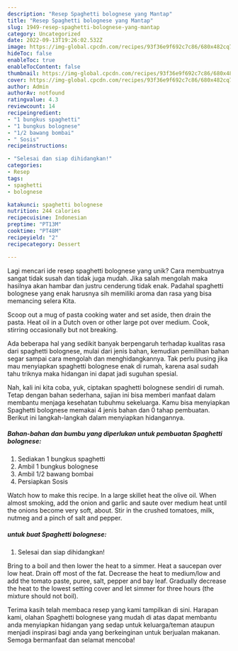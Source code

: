 ```yaml
---
description: "Resep Spaghetti bolognese yang Mantap"
title: "Resep Spaghetti bolognese yang Mantap"
slug: 1949-resep-spaghetti-bolognese-yang-mantap
category: Uncategorized
date: 2022-09-13T19:26:02.532Z
image: https://img-global.cpcdn.com/recipes/93f36e9f692c7c86/680x482cq70/spaghetti-bolognese-foto-resep-utama.jpg
hideToc: false
enableToc: true
enableTocContent: false
thumbnail: https://img-global.cpcdn.com/recipes/93f36e9f692c7c86/680x482cq70/spaghetti-bolognese-foto-resep-utama.jpg
cover: https://img-global.cpcdn.com/recipes/93f36e9f692c7c86/680x482cq70/spaghetti-bolognese-foto-resep-utama.jpg
author: Admin
authorAv: notfound
ratingvalue: 4.3
reviewcount: 14
recipeingredient:
- "1 bungkus spaghetti"
- "1 bungkus bolognese"
- "1/2 bawang bombai"
- " Sosis"
recipeinstructions:

- "Selesai dan siap dihidangkan!"
categories:
- Resep
tags:
- spaghetti
- bolognese

katakunci: spaghetti bolognese 
nutrition: 244 calories
recipecuisine: Indonesian
preptime: "PT13M"
cooktime: "PT48M"
recipeyield: "2"
recipecategory: Dessert

---
```





Lagi mencari ide resep spaghetti bolognese yang unik? Cara membuatnya sangat tidak susah dan tidak juga mudah. Jika salah mengolah maka hasilnya akan hambar dan justru cenderung tidak enak. Padahal spaghetti bolognese yang enak harusnya sih memiliki aroma dan rasa yang bisa memancing selera Kita.





Scoop out a mug of pasta cooking water and set aside, then drain the pasta. Heat oil in a Dutch oven or other large pot over medium. Cook, stirring occasionally but not breaking.

Ada beberapa hal yang sedikit banyak berpengaruh terhadap kualitas rasa dari spaghetti bolognese, mulai dari jenis bahan, kemudian pemilihan bahan segar sampai cara mengolah dan menghidangkannya. Tak perlu pusing jika mau menyiapkan spaghetti bolognese enak di rumah, karena asal sudah tahu triknya maka hidangan ini dapat jadi suguhan spesial.






Nah, kali ini kita coba, yuk, ciptakan spaghetti bolognese sendiri di rumah. Tetap dengan bahan sederhana, sajian ini bisa memberi manfaat dalam membantu menjaga kesehatan tubuhmu sekeluarga. Kamu bisa menyiapkan Spaghetti bolognese memakai 4 jenis bahan dan 0 tahap pembuatan. Berikut ini langkah-langkah dalam menyiapkan hidangannya.

<!--inarticleads1-->

##### Bahan-bahan dan bumbu yang diperlukan untuk pembuatan Spaghetti bolognese:

1. Sediakan 1 bungkus spaghetti
1. Ambil 1 bungkus bolognese
1. Ambil 1/2 bawang bombai
1. Persiapkan  Sosis


Watch how to make this recipe. In a large skillet heat the olive oil. When almost smoking, add the onion and garlic and saute over medium heat until the onions become very soft, about. Stir in the crushed tomatoes, milk, nutmeg and a pinch of salt and pepper. 

<!--inarticleads2-->

#####  untuk buat Spaghetti bolognese:


1. Selesai dan siap dihidangkan!

Bring to a boil and then lower the heat to a simmer. Heat a saucepan over low heat. Drain off most of the fat. Decrease the heat to medium/low and add the tomato paste, puree, salt, pepper and bay leaf. Gradually decrease the heat to the lowest setting cover and let simmer for three hours (the mixture should not boil). 

Terima kasih telah membaca resep yang kami tampilkan di sini. Harapan kami, olahan Spaghetti bolognese yang mudah di atas dapat membantu anda menyiapkan hidangan yang sedap untuk keluarga/teman ataupun menjadi inspirasi bagi anda yang berkeinginan untuk berjualan makanan. Semoga bermanfaat dan selamat mencoba!
